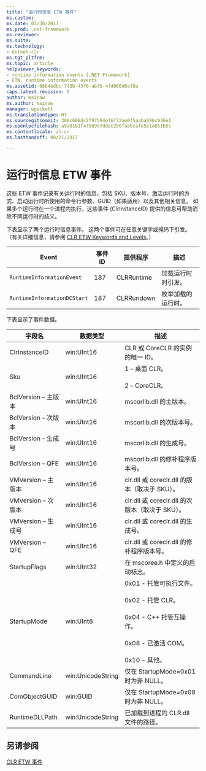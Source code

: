 ```yaml
---
title: "运行时信息 ETW 事件"
ms.custom: 
ms.date: 03/30/2017
ms.prod: .net-framework
ms.reviewer: 
ms.suite: 
ms.technology:
- dotnet-clr
ms.tgt_pltfrm: 
ms.topic: article
helpviewer_keywords:
- runtime information events [.NET Framework]
- ETW, runtime information events
ms.assetid: 68b4edbc-7f3b-45f6-ab75-4fd066d6af9a
caps.latest.revision: 6
author: mairaw
ms.author: mairaw
manager: wpickett
ms.translationtype: HT
ms.sourcegitcommit: 306c608dc7f97594ef6f72ae0f5aaba596c936e1
ms.openlocfilehash: a9a01b1f47969d7ddec250fa8bcafe5e1a851b5c
ms.contentlocale: zh-cn
ms.lasthandoff: 08/21/2017

---
```

# <a name="runtime-information-etw-events"></a>运行时信息 ETW 事件
这些 ETW 事件记录有关运行时的信息，包括 SKU、版本号、激活运行时的方式、启动运行时所使用的命令行参数、GUID（如果适用）以及其他相关信息。 如果多个运行时在一个进程内执行，这些事件 (ClrInstanceID) 提供的信息可帮助消除不同运行时的歧义。  
  
 下表显示了两个运行时信息事件。 这两个事件可在任意关键字或掩码下引发。 （有关详细信息，请参阅 [CLR ETW Keywords and Levels](../../../docs/framework/performance/clr-etw-keywords-and-levels.md)。）  
  
|Event|事件 ID|提供程序|描述|  
|-----------|--------------|--------------|-----------------|  
|`RuntimeInformationEvent`|187|CLRRuntime|加载运行时时引发。|  
|`RuntimeInformationDCStart`|187|CLRRundown|枚举加载的运行时。|  
  
 下表显示了事件数据。  
  
|字段名|数据类型|描述|  
|----------------|---------------|-----------------|  
|ClrInstanceID|win:UInt16|CLR 或 CoreCLR 的实例的唯一 ID。|  
|Sku|win:UInt16|1 – 桌面 CLR。<br /><br /> 2 – CoreCLR。|  
|BclVersion – 主版本|win:UInt16|mscorlib.dll 的主版本。|  
|BclVersion – 次版本|win:UInt16|mscorlib.dll 的次版本号。|  
|BclVersion – 生成号|win:UInt16|mscorlib.dll 的生成号。|  
|BclVersion – QFE|win:UInt16|mscorlib.dll 的修补程序版本号。|  
|VMVersion – 主版本|win:UInt16|clr.dll 或 coreclr.dll 的版本（取决于 SKU）。|  
|VMVersion – 次版本|win:UInt16|clr.dll 或 coreclr.dll 的次版本（取决于 SKU）。|  
|VMVersion – 生成号|win:UInt16|clr.dll 或 coreclr.dll 的生成号。|  
|VMVersion – QFE|win:UInt16|clr.dll 或 coreclr.dll 的修补程序版本号。|  
|StartupFlags|win:UInt32|在 mscoree.h 中定义的启动标志。|  
|StartupMode|win:UInt8|0x01 - 托管可执行文件。<br /><br /> 0x02 - 托管 CLR。<br /><br /> 0x04 - C++ 托管互操作。<br /><br /> 0x08 - 已激活 COM。<br /><br /> 0x10 - 其他。|  
|CommandLine|win:UnicodeString|仅在 StartupMode=0x01 时为非 NULL。|  
|ComObjectGUID|win:GUID|仅在 StartupMode=0x08 时为非 NULL。|  
|RuntimeDLLPath|win:UnicodeString|已加载到进程的 CLR.dll 文件的路径。|  
  
## <a name="see-also"></a>另请参阅  
 [CLR ETW 事件](../../../docs/framework/performance/clr-etw-events.md)

